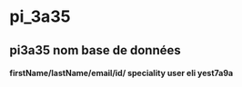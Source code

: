 # pi_3a35
## pi3a35 nom base de données
#### firstName/lastName/email/id/ speciality   user eli yest7a9a

